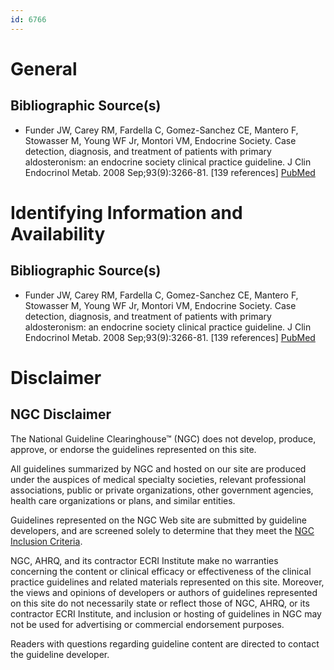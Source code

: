 ```yaml
---
id: 6766
---
```


# General

## Bibliographic Source(s)

- Funder JW, Carey RM, Fardella C, Gomez-Sanchez CE, Mantero F, Stowasser M, Young WF Jr, Montori VM, Endocrine Society. Case detection, diagnosis, and treatment of patients with primary aldosteronism: an endocrine society clinical practice guideline. J Clin Endocrinol Metab. 2008 Sep;93(9):3266-81. [139 references] [ PubMed ](http://www.ncbi.nlm.nih.gov/entrez/query.fcgi?cmd=Retrieve&db=pubmed&dopt=Abstract&list_uids=18552288)

# Identifying Information and Availability

## Bibliographic Source(s)

- Funder JW, Carey RM, Fardella C, Gomez-Sanchez CE, Mantero F, Stowasser M, Young WF Jr, Montori VM, Endocrine Society. Case detection, diagnosis, and treatment of patients with primary aldosteronism: an endocrine society clinical practice guideline. J Clin Endocrinol Metab. 2008 Sep;93(9):3266-81. [139 references] [ PubMed ](http://www.ncbi.nlm.nih.gov/entrez/query.fcgi?cmd=Retrieve&db=pubmed&dopt=Abstract&list_uids=18552288)

# Disclaimer

## NGC Disclaimer

The National Guideline Clearinghouse™ (NGC) does not develop, produce, approve, or endorse the guidelines represented on this site.

All guidelines summarized by NGC and hosted on our site are produced under the auspices of medical specialty societies, relevant professional associations, public or private organizations, other government agencies, health care organizations or plans, and similar entities.

Guidelines represented on the NGC Web site are submitted by guideline developers, and are screened solely to determine that they meet the [NGC Inclusion Criteria](/help-and-about/summaries/inclusion-criteria).

NGC, AHRQ, and its contractor ECRI Institute make no warranties concerning the content or clinical efficacy or effectiveness of the clinical practice guidelines and related materials represented on this site. Moreover, the views and opinions of developers or authors of guidelines represented on this site do not necessarily state or reflect those of NGC, AHRQ, or its contractor ECRI Institute, and inclusion or hosting of guidelines in NGC may not be used for advertising or commercial endorsement purposes.

Readers with questions regarding guideline content are directed to contact the guideline developer.

